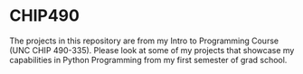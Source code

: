 # CHIP490

The projects in this repository are from my Intro to Programming Course (UNC CHIP 490-335). Please look at some of my projects that showcase my capabilities in Python Programming from my first semester of grad school.
